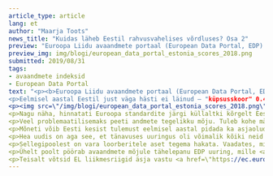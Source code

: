 ```yaml
---
article_type: article
lang: et
author: "Maarja Toots"
news_title: "Kuidas läheb Eestil rahvusvahelises võrdluses? Osa 2"
preview: "Euroopa Liidu avaandmete portaal (European Data Portal, EDP) lõpetas suvel järjekordse andmekogumisringi, milles EL liikmesriigid andsid aru avaandmete pakkumise ja kasutamise olukorrast oma riigis. Viiendat korda toimuv üle-euroopaline võrdlusuuring Open Data Maturity Landscaping mõõdab riikide edusamme neljas plaanis: avaandmete poliitika, avaandmete portaal, avaandmete mõju ja andmete kvaliteet. Kuhu Eesti selles edetabelis paigutub?"
preview_img: img/blogi/european_data_portal_estonia_scores_2018.png
submitted: 2019/08/31
tags: 
- avaandmete indeksid
- European Data Portal
text: "<p><b>Euroopa Liidu avaandmete portaal (European Data Portal, EDP) lõpetas suvel järjekordse andmekogumisringi, milles EL liikmesriigid andsid aru avaandmete pakkumise ja kasutamise olukorrast oma riigis. Viiendat korda toimuv üle-euroopaline võrdlusuuring <a href=\"https://www.europeandataportal.eu/en/dashboard#2018\" title=\"Open Data Maturity Landscaping\">Open Data Maturity Landscaping</a> mõõdab riikide edusamme neljas plaanis: avaandmete poliitika, avaandmete portaal, avaandmete mõju ja andmete kvaliteet. Kuhu Eesti selles edetabelis paigutub?</b></p>
<p>Eelmisel aastal Eestil just väga hästi ei läinud – "küpsusskoor" 0.43 skaalal 0-1 jättis meid 31 riigi seas tagant viiendaks, otse Läti sappa. Edetabeli tipus troonisid aga skooriga 0.87 ja enam Iirimaa ja Hispaania. Võrdluses osales 27 Euroopa Liidu liikmesriiki (Ungari jättis küsimustiku täitmata), lisaks Island, Liechtenstein, Norra ja Šveits.</p> 
<p><img src=\"/img/blogi/european_data_portal_estonia_scores_2018.png\" style=\"width: 100%;\"></p><p><em>Joonis: Eesti 2018. aasta tulemused EDP avaandmete uuringus (allikas: EDP)</em></p>
<p>Nagu näha, hinnatati Euroopa standardite järgi küllaltki kõrgelt Eesti poliitikaraamistikku ja seadusandlust, mis sätestab, et avaliku sektori andmed on vaikimisi avalikud, edasijagatavad ja taaskasutatavad. Kehvemini olid aga lood riiklikus avaandmete portaalis leiduvate avaandmete kvaliteedi ja mõjuga. Näiteks oli andmehulkade uuendamine portaali eelmises versioonis suuresti käsitöö ja puudus läbimõeldud protsess metaandmete uuendamiseks ja kvaliteedi tõstmiseks. Puudujäägiks oli toona ka andmete nadi piiriülene koosvõime ja leitavus, mis tulenes peamiselt sellest, et andmete kirjeldamise viis ei lähtunud üle-euroopaliselt soovitatud <a href=\"https://www.w3.org/TR/vocab-dcat\" title=\"DCAT\">DCAT</a> mudelist.</p>
<p>Veel problemaatilisemaks peeti andmete tegelikku mõju. Tuleb kohe märkida, et EDP lähenemine mõjule on üsna (ehk isegi liiga) lihtne – mida rohkem avaandmeid kasutavaid rakendusi, teenuseid ja protsesse, seda suurem eeldatav mõju. Kasutusjuhtumite põhjal hinnatakse avaandmete mõju poliitikakujundamisele, sotsiaalsete probleemide lahendamisele ja keskkonnale (õigemini avalikkuse teadlikkusele keskkonna olukorrast). Üksnes majandusliku mõju puhul vaadatakse konkreetsemalt avaandmete majanduslikku mõju hindavate uuringute olemasolu. Eestil viimaseid paraku raporteerida ei olnud, mistap selles aspektis skooriks ümmargune null.</p>
<p>Mõneti võib Eesti kesist tulemust eelmisel aastal pidada ka asjaolude kurvaks kokkusattumuseks. Ehkki 2018. aasta jooksul toimus siinsel avaandmete maastikul mitu olulist arengut, kogus EDP oma andmed juba maikuus, mil neid arenguid alles ette valmistati. Seega ei peegelda Eesti eelmise aasta tulemus samal aastal aset leidnud olulisi sündmusi, nagu portaali opendata.riik.ee taaskäivitamine uuel platvormil, kümnete uute andmehulkade lisandumine portaali või uued nõuded andmehulkade metainfole, mis annavad varasemast detailsema ülevaate andmete kvaliteedist ja järgivad andmete kirjeldamisel ühtset <a href=\"https://joinup.ec.europa.eu/solution/dcat-application-profile-data-portals-europe/about\" title=\"DCAT-AP\">Euroopa DCAT-AP standardit</a>, võimaldades näiteks <a href=\"https://www.europeandataportal.eu/data/#/datasets?catalog=avaandmete-portaal\" title=\"European Data Portal\">Euroopa avaandmete portaalil</a> Eesti avaandmete portaalist automaatselt andmeid korjata.</p>
<p>Hea uudis on aga see, et tänavuses uuringus oli võimalik kõiki neid edusamme juba kajastada ja EDP esialgse analüüsi põhjal on sel aastal põhjust oodata Eesti skoori paranemist. Millisele positsioonile Eesti teiste Euroopa riikide kõrval täpselt platseerub, selgub novembrikuu paiku, mil uuringutulemused peaksid avalikuks saama. Esimeste märkide järgi oleme aga alustanud liikumist suunas, mida Euroopa avaandmete ekspertide ja suunaseadjad eeskujulikuks peavad.</p>
<p>Sellegipoolest on vara loorberitele aset tegema hakata. Vaadates, millise kiirusega areneb Euroopa arusaam avaandmetest, on avaandmete „hästi tegemine“ justkui liikuv märklaud. Kui veel mõni aeg tagasi tegelesid paljud riigid avaandmete avaldamiskohustuse seadusandlusesse kirjutamisega, siis nüüd ei piisa enam poliitika vastuvõtmisest ja uute andmehulkade portaali paiskamisest, vaid tuleb õppida mõistma ja mõõtma andmete reaalset kasutust ja mõju.</p> 
<p>Ühelt poolt pöörab avaandmete mõjule tähelepanu EDP uuring, mille <a href=\Summary of the EDP landscaping method.pdf\" title=\"EDP landscaping method\">metoodika</a> omistab mõjule poliitikaraamistiku, portaali kasutatavuse ja andmete kvaliteediga võrdse kaalu. Nii on näiteks Iirimaa jõudsa hüppe taga (paari aastaga 18. kohalt esimeseks) teadlikud jõupingutused andmehulkade kvaliteedi ja kasutatavuse parandamiseks. Selleks on Iirimaa pannud erilist rõhku portaalis viidatud andmete põhjalikule dokumentatsioonile, mis võimaldaks kasutajatel andmeid mõista ja kasutada – vaata näiteid <a href=\"https://data.gov.ie/dataset\" title=\"Ireland's Open Data Portal\">SIIT</a>. EDP eelmise aasta esikolmiku puhul – Iirimaa, Hispaania ja Prantsusmaa – hindas EDP uuring kõrgelt just nende riikide strateegilist lähenemist andmete avaldamisele ja mõju mõõtmisele – need valitsused on seadnud avaandmete kasutamise strateegiliseks eesmärgiks, määratlenud avalikkuse jaoks olulisimad valdkonnad, milles avaandmed peaksid olema kättesaadavad, ning on hakanud tegelema andmete avaldamise ja kasutamise järjepideva monitoorimisega. Hea näide on siin Prantsusmaa, kes juurutab süsteemset lähenemist andmete mõju mõistmisele ja suurendamisele. Prantsuse avaandmetega tegelev valitsusagentuur <a href=\"https://www.etalab.gouv.fr\" title=\"Etalab\">Etalab</a> on tegelenud aktiivselt kasutajate ja andmevaldajate kokkuviimisega, et defineerida kasutajate jaoks olulised andmestikud ja nende avamise eest hea seista. Prantsuse mõttekoda FING veab aga Etalabi toel mitmeaastast mahukat projekti avaandmete mõju tõstmiseks aastaks 2025. Projektil on kolm peamist tegevussuunda: vaadata tagasi senistele tulemustele ja analüüsida hetkeolukorda, toetada innovaatilisi ja eksperimentaalseid lähenemisi andmete pakkumise ja kasutamise ergutamiseks ning koostada teekaart järgmiste sammudega avaandmete strateegilise mõju suurendamiseks. Prantsuse keele oskajad saavad projektist rohkem teada <a href=\"http://fing.org/IMG/pdf/Open_Data_2025_officiel-3.pdf\" title=\"Open Data 2025\">SIIT</a>.</p>
<p>Teisalt võtsid EL liikmesriigid äsja vastu <a href=\"https://ec.europa.eu/digital-single-market/en/european-legislation-reuse-public-sector-information\" title=\"Open Data Directive\">uue avaandmete direktiivi</a>, mis tutvustab ühe uuendusena „kõrge väärtusega andmestike“ (<i>high-value datasets</i>) mõistet ja nõuab riikidelt olulise majandusliku ja sotsiaalse mõjuga andmestike avalikkusele kättesaadavaks tegemist tasuta, taaskasutust lubava litsentsiga, masinmõistetavas formaadis, APIde kaudu ja võimalusel allalaaditavate andmehulkadena. Praeguseks on jõutud arusaamisele, et avalikkusele eriti väärtuslikke andmeid leidub kuues valdkonnas: ruumiandmed, keskkond ja kaugseire, ilmaandmed, transport, ettevõtlus ja statistika. Konkreetsete andmestike määratlemine nende kategooriate raames alles käib, mistõttu rohkemat selgust on oodata aasta lõpu poole. Igal juhul võib nendes arengutes näha nihkumist uue kasutus- ja mõjukeskse avaandmete paradigma poole, mida Eestil on EL liikmesriigi ja kogenud e-riigina võimalik aktiivselt kujundada. Selleks aga, et paradigmanihe jalust ei rabaks (ja meid edetabelites allapoole ei kolistaks), tasuks andmeavaldajatel juba täna küsima hakata, kes ja milleks nende andmeid kasutab. Kui vastus ei ole selge, on viimane aeg olemasolevate või potentsiaalsete kasutajatega rääkima hakata, näiteks korraldada vastavate andmehulkade taaskasutamisele pühendatud häkaton, lisada oma andmestike juurde lihtne tagasisideküsitlus või paluda huvilistel end üles anda <a href=\"https://github.com/okestonia/Estonian-Open-Data-Issue-Tracker/issues\" title= GitHub issue tracker\">GitHubis</a>.</p>"
---
```

